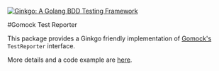 [![Ginkgo: A Golang BDD Testing Framework](http://onsi.github.io/ginkgo/images/ginkgo.png)](https://github.com/pivotal/gumshoe/repos/ginkgo)

#Gomock Test Reporter

This package provides a Ginkgo friendly implementation of [Gomock's](https://code.google.com/p/gomock/) `TestReporter` interface.

More details and a code example are [here](http://onsi.github.io/ginkgo/#integrating_with_gomock).
